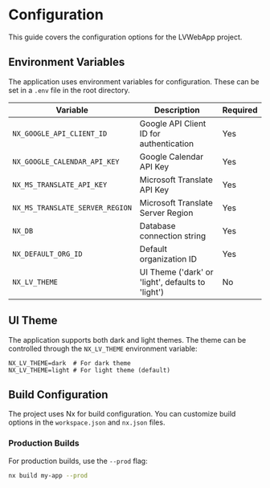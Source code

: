 # Configuration

This guide covers the configuration options for the LVWebApp project.

## Environment Variables

The application uses environment variables for configuration. These can be set in a `.env` file in the root directory.

| Variable                        | Description                                       | Required |
| ------------------------------- | ------------------------------------------------- | -------- |
| `NX_GOOGLE_API_CLIENT_ID`       | Google API Client ID for authentication           | Yes      |
| `NX_GOOGLE_CALENDAR_API_KEY`    | Google Calendar API Key                           | Yes      |
| `NX_MS_TRANSLATE_API_KEY`       | Microsoft Translate API Key                       | Yes      |
| `NX_MS_TRANSLATE_SERVER_REGION` | Microsoft Translate Server Region                 | Yes      |
| `NX_DB`                         | Database connection string                        | Yes      |
| `NX_DEFAULT_ORG_ID`             | Default organization ID                           | Yes      |
| `NX_LV_THEME`                   | UI Theme ('dark' or 'light', defaults to 'light') | No       |

## UI Theme

The application supports both dark and light themes. The theme can be controlled through the `NX_LV_THEME` environment variable:

```
NX_LV_THEME=dark  # For dark theme
NX_LV_THEME=light # For light theme (default)
```

## Build Configuration

The project uses Nx for build configuration. You can customize build options in the `workspace.json` and `nx.json` files.

### Production Builds

For production builds, use the `--prod` flag:

```bash
nx build my-app --prod
```
